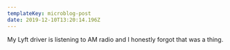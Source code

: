 ```yaml
---
templateKey: microblog-post
date: 2019-12-10T13:20:14.196Z
---
```


My Lyft driver is listening to AM radio and I honestly forgot that was a thing.

